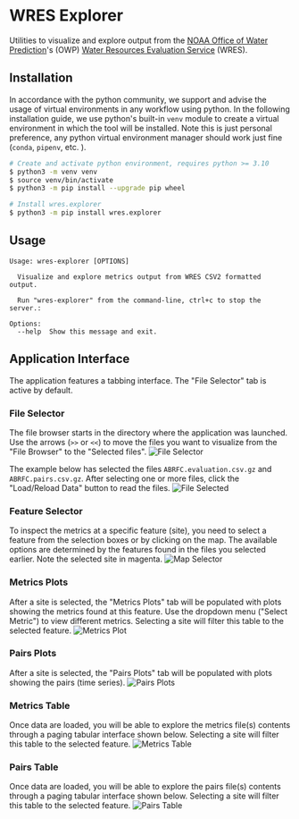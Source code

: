 # WRES Explorer
Utilities to visualize and explore output from the [NOAA Office of Water Prediction](https://github.com/NOAA-OWP)'s (OWP) [Water Resources Evaluation Service](https://github.com/NOAA-OWP/wres) (WRES).

## Installation
In accordance with the python community, we support and advise the usage of virtual
environments in any workflow using python. In the following installation guide, we
use python's built-in `venv` module to create a virtual environment in which the
tool will be installed. Note this is just personal preference, any python virtual
environment manager should work just fine (`conda`, `pipenv`, etc. ).

```bash
# Create and activate python environment, requires python >= 3.10
$ python3 -m venv venv
$ source venv/bin/activate
$ python3 -m pip install --upgrade pip wheel

# Install wres.explorer
$ python3 -m pip install wres.explorer
```

## Usage
```console
Usage: wres-explorer [OPTIONS]

  Visualize and explore metrics output from WRES CSV2 formatted output.

  Run "wres-explorer" from the command-line, ctrl+c to stop the server.:

Options:
  --help  Show this message and exit.
```

## Application Interface
The application features a tabbing interface. The "File Selector" tab is active by default. 

### File Selector
The file browser starts in the directory where the application was launched. Use the arrows (`>>` or `<<`) to move the files you want to visualize from the "File Browser" to the "Selected files".
![File Selector](https://raw.githubusercontent.com/jarq6c/wres-explorer/main/images/file_selector.JPG)

The example below has selected the files `ABRFC.evaluation.csv.gz` and `ABRFC.pairs.csv.gz`. After selecting one or more files, click the "Load/Reload Data" button to read the files.
![File Selected](https://raw.githubusercontent.com/jarq6c/wres-explorer/main/images/file_selection.JPG)

### Feature Selector
To inspect the metrics at a specific feature (site), you need to select a feature from the selection boxes or by clicking on the map. The available options are determined by the features found in the files you selected earlier. Note the selected site in magenta.
![Map Selector](https://raw.githubusercontent.com/jarq6c/wres-explorer/main/images/map_selector.JPG)

### Metrics Plots
After a site is selected, the "Metrics Plots" tab will be populated with plots showing the metrics found at this feature. Use the dropdown menu ("Select Metric") to view different metrics. Selecting a site will filter this table to the selected feature.
![Metrics Plot](https://raw.githubusercontent.com/jarq6c/wres-explorer/main/images/metric_selector.JPG)

### Pairs Plots
After a site is selected, the "Pairs Plots" tab will be populated with plots showing the pairs (time series).
![Pairs Plots](https://raw.githubusercontent.com/jarq6c/wres-explorer/main/images/pairs_plot.JPG)

### Metrics Table
Once data are loaded, you will be able to explore the metrics file(s) contents through a paging tabular interface shown below. Selecting a site will filter this table to the selected feature.
![Metrics Table](https://raw.githubusercontent.com/jarq6c/wres-explorer/main/images/data_table.JPG)

### Pairs Table
Once data are loaded, you will be able to explore the pairs file(s) contents through a paging tabular interface shown below. Selecting a site will filter this table to the selected feature.
![Pairs Table](https://raw.githubusercontent.com/jarq6c/wres-explorer/main/images/pairs_table.JPG)
